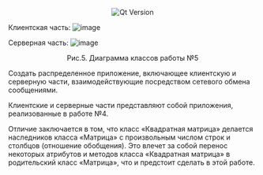 <p align = "center">
  <img src = "https://img.shields.io/badge/Qt_Creator-5.0.2-41CD52?style=plastic&logo=Qt&labelColor=black" alt = "Qt Version">
</p>

Клиентская часть:
![image](https://github.com/suzzerain/OOP_Labs/assets/101402419/2dd6131f-da05-43b0-8a79-f40f2ea6bea7)


Серверная часть:
![image](https://github.com/suzzerain/OOP_Labs/assets/101402419/6e3667df-81c8-44db-8dde-ef2c4bf18f75)

<p align = "center"> Рис.5. Диаграмма классов работы №5 </p>

Создать распределенное приложение, включающее клиентскую и серверную части, взаимодействующие посредством сетевого обмена сообщениями.

Клиентские и серверные части представляют собой приложения, реализованные в работе №4.

Отличие заключается в том, что класс «Квадратная матрица» делается наследников класса «Матрица» с произвольным числом строк и столбцов (отношение обобщения). Это влечет за собой перенос некоторых атрибутов и методов класса «Квадратная матрица» в родительский класс «Матрица», что и предстоит сделать в этой работе.
